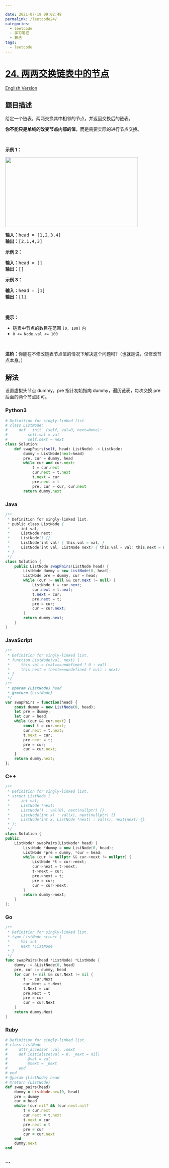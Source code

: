 ```yaml
---

date: 2021-07-19 09:02:48
permalink: /leetcode24/
categories:
  - leetcode
  - 学习笔记
  - 算法  
tags:
  - leetcode
---
```

# [24. 两两交换链表中的节点](https://leetcode-cn.com/problems/swap-nodes-in-pairs)

[English Version](https://cdn.jsdelivr.net/gh/doocs/leetcode@main/solution/0000-0099/0024.Swap%20Nodes%20in%20Pairs/README_EN.md)

## 题目描述

<!-- 这里写题目描述 -->

<p>给定一个链表，两两交换其中相邻的节点，并返回交换后的链表。</p>

<p><strong>你不能只是单纯的改变节点内部的值</strong>，而是需要实际的进行节点交换。</p>

<p> </p>

<p><strong>示例 1：</strong></p>
<img alt="" src="https://cdn.jsdelivr.net/gh/doocs/leetcode@main/solution/0000-0099/0024.Swap%20Nodes%20in%20Pairs/images/swap_ex1.jpg" style="width: 422px; height: 222px;" />
<pre>
<strong>输入：</strong>head = [1,2,3,4]
<strong>输出：</strong>[2,1,4,3]
</pre>

<p><strong>示例 2：</strong></p>

<pre>
<strong>输入：</strong>head = []
<strong>输出：</strong>[]
</pre>

<p><strong>示例 3：</strong></p>

<pre>
<strong>输入：</strong>head = [1]
<strong>输出：</strong>[1]
</pre>

<p> </p>

<p><strong>提示：</strong></p>

<ul>
	<li>链表中节点的数目在范围 <code>[0, 100]</code> 内</li>
	<li><code>0 <= Node.val <= 100</code></li>
</ul>

<p> </p>

<p><strong>进阶：</strong>你能在不修改链表节点值的情况下解决这个问题吗?（也就是说，仅修改节点本身。）</p>

## 解法

<!-- 这里可写通用的实现逻辑 -->

设置虚拟头节点 dummy，pre 指针初始指向 dummy，遍历链表，每次交换 pre 后面的两个节点即可。

<!-- tabs:start -->

### **Python3**

<!-- 这里可写当前语言的特殊实现逻辑 -->

```python
# Definition for singly-linked list.
# class ListNode:
#     def __init__(self, val=0, next=None):
#         self.val = val
#         self.next = next
class Solution:
    def swapPairs(self, head: ListNode) -> ListNode:
        dummy = ListNode(next=head)
        pre, cur = dummy, head
        while cur and cur.next:
            t = cur.next
            cur.next = t.next
            t.next = cur
            pre.next = t
            pre, cur = cur, cur.next
        return dummy.next
```

### **Java**

<!-- 这里可写当前语言的特殊实现逻辑 -->

```java
/**
 * Definition for singly-linked list.
 * public class ListNode {
 *     int val;
 *     ListNode next;
 *     ListNode() {}
 *     ListNode(int val) { this.val = val; }
 *     ListNode(int val, ListNode next) { this.val = val; this.next = next; }
 * }
 */
class Solution {
    public ListNode swapPairs(ListNode head) {
        ListNode dummy = new ListNode(0, head);
        ListNode pre = dummy, cur = head;
        while (cur != null && cur.next != null) {
            ListNode t = cur.next;
            cur.next = t.next;
            t.next = cur;
            pre.next = t;
            pre = cur;
            cur = cur.next;
        }
        return dummy.next;
    }
}
```

### **JavaScript**

```js
/**
 * Definition for singly-linked list.
 * function ListNode(val, next) {
 *     this.val = (val===undefined ? 0 : val)
 *     this.next = (next===undefined ? null : next)
 * }
 */
/**
 * @param {ListNode} head
 * @return {ListNode}
 */
var swapPairs = function(head) {
    const dummy = new ListNode(0, head);
    let pre = dummy;
    let cur = head;
    while (cur && cur.next) {
        const t = cur.next;
        cur.next = t.next;
        t.next = cur;
        pre.next = t;
        pre = cur;
        cur = cur.next;
    }
    return dummy.next;
};
```

### **C++**

```cpp
/**
 * Definition for singly-linked list.
 * struct ListNode {
 *     int val;
 *     ListNode *next;
 *     ListNode() : val(0), next(nullptr) {}
 *     ListNode(int x) : val(x), next(nullptr) {}
 *     ListNode(int x, ListNode *next) : val(x), next(next) {}
 * };
 */
class Solution {
public:
    ListNode* swapPairs(ListNode* head) {
        ListNode *dummy = new ListNode(0, head);
        ListNode *pre = dummy, *cur = head;
        while (cur != nullptr && cur->next != nullptr) {
            ListNode *t = cur->next;
            cur->next = t->next;
            t->next = cur;
            pre->next = t;
            pre = cur;
            cur = cur->next;
        }
        return dummy->next;
    }
};
```

### **Go**

```go
/**
 * Definition for singly-linked list.
 * type ListNode struct {
 *     Val int
 *     Next *ListNode
 * }
 */
func swapPairs(head *ListNode) *ListNode {
    dummy := &ListNode{0, head}
    pre, cur := dummy, head
    for cur != nil && cur.Next != nil {
        t := cur.Next
        cur.Next = t.Next
        t.Next = cur
        pre.Next = t
        pre = cur
        cur = cur.Next
    }
    return dummy.Next
}
```

### **Ruby**

```rb
# Definition for singly-linked list.
# class ListNode
#     attr_accessor :val, :next
#     def initialize(val = 0, _next = nil)
#         @val = val
#         @next = _next
#     end
# end
# @param {ListNode} head
# @return {ListNode}
def swap_pairs(head)
    dummy = ListNode.new(0, head)
    pre = dummy
    cur = head
    while !cur.nil? && !cur.next.nil?
        t = cur.next
        cur.next = t.next
        t.next = cur
        pre.next = t
        pre = cur
        cur = cur.next
    end
    dummy.next
end
```

### **...**

```

```

<!-- tabs:end -->
